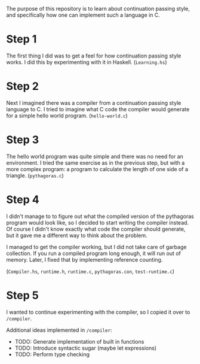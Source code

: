 The purpose of this repository is to learn about continuation passing style,
and specifically how one can implement such a language in C.

# Step 1

The first thing I did was to get a feel for how continuation passing style
works. I did this by experimenting with it in Haskell. (`Learning.hs`)

# Step 2

Next I imagined there was a compiler from a continuation passing style language
to C. I tried to imagine what C code the compiler would generate for a simple
hello world program. (`hello-world.c`)

# Step 3

The hello world program was quite simple and there was no need for an
environment. I tried the same exercise as in the previous step, but with a more
complex program: a program to calculate the length of one side of a triangle.
(`pythagoras.c`)

# Step 4

I didn't manage to to figure out what the compiled version of the pythagoras
program would look like, so I decided to start writing the compiler instead. Of
course I didn't know exactly what code the compiler should generate, but it
gave me a different way to think about the problem.

I managed to get the compiler working, but I did not take care of garbage
collection. If you run a compiled program long enough, it will run out of
memory. Later, I fixed that by implementing reference counting.

(`Compiler.hs`, `runtime.h`, `runtime.c`, `pythagoras.con`, `test-runtime.c`)

# Step 5

I wanted to continue experimenting with the compiler, so I copied it over to
`/compiler`.

Additional ideas implemented in `/compiler`:

* TODO: Generate implementation of built in functions
* TODO: Introduce syntactic sugar (maybe let expressions)
* TODO: Perform type checking
